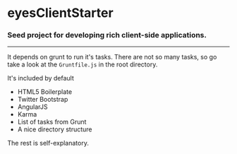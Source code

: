 # eyesClientStarter
### Seed project for developing rich client-side applications.
________________
It depends on grunt to run it's tasks. There are not so many tasks, so go take a look at the `Gruntfile.js` in the root directory.

It's included by default

 * HTML5 Boilerplate
 * Twitter Bootstrap
 * AngularJS
 * Karma
 * List of tasks from Grunt
 * A nice directory structure

The rest is self-explanatory.


